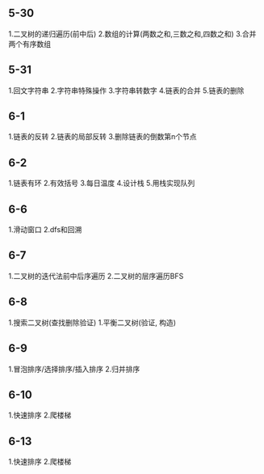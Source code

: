 ## 5-30
1.二叉树的递归遍历(前中后)
2.数组的计算(两数之和,三数之和,四数之和)
3.合并两个有序数组
## 5-31
1.回文字符串
2.字符串特殊操作
3.字符串转数字
4.链表的合并
5.链表的删除
## 6-1
1.链表的反转
2.链表的局部反转
3.删除链表的倒数第n个节点
## 6-2
1.链表有环
2.有效括号
3.每日温度
4.设计栈
5.用栈实现队列
## 6-6
1.滑动窗口
2.dfs和回溯
## 6-7
1.二叉树的迭代法前中后序遍历
2.二叉树的层序遍历BFS
## 6-8
1.搜索二叉树(查找删除验证)
1.平衡二叉树(验证, 构造)
## 6-9
1.冒泡排序/选择排序/插入排序
2.归并排序
## 6-10
1.快速排序
2.爬楼梯
## 6-13
1.快速排序
2.爬楼梯